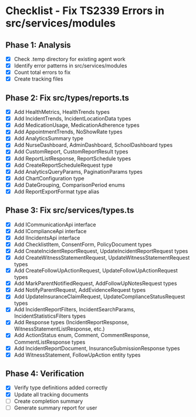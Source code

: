 # Checklist - Fix TS2339 Errors in src/services/modules

## Phase 1: Analysis
- [x] Check .temp directory for existing agent work
- [x] Identify error patterns in src/services/modules
- [x] Count total errors to fix
- [x] Create tracking files

## Phase 2: Fix src/types/reports.ts
- [x] Add HealthMetrics, HealthTrends types
- [x] Add IncidentTrends, IncidentLocationData types
- [x] Add MedicationUsage, MedicationAdherence types
- [x] Add AppointmentTrends, NoShowRate types
- [x] Add AnalyticsSummary type
- [x] Add NurseDashboard, AdminDashboard, SchoolDashboard types
- [x] Add CustomReport, CustomReportResult types
- [x] Add ReportListResponse, ReportSchedule types
- [x] Add CreateReportScheduleRequest type
- [x] Add AnalyticsQueryParams, PaginationParams types
- [x] Add ChartConfiguration type
- [x] Add DateGrouping, ComparisonPeriod enums
- [x] Add ReportExportFormat type alias

## Phase 3: Fix src/services/types.ts
- [x] Add ICommunicationApi interface
- [x] Add IComplianceApi interface
- [x] Add IIncidentsApi interface
- [x] Add ChecklistItem, ConsentForm, PolicyDocument types
- [x] Add CreateIncidentReportRequest, UpdateIncidentReportRequest types
- [x] Add CreateWitnessStatementRequest, UpdateWitnessStatementRequest types
- [x] Add CreateFollowUpActionRequest, UpdateFollowUpActionRequest types
- [x] Add MarkParentNotifiedRequest, AddFollowUpNotesRequest types
- [x] Add NotifyParentRequest, AddEvidenceRequest types
- [x] Add UpdateInsuranceClaimRequest, UpdateComplianceStatusRequest types
- [x] Add IncidentReportFilters, IncidentSearchParams, IncidentStatisticsFilters types
- [x] Add Response types (IncidentReportResponse, WitnessStatementListResponse, etc.)
- [x] Add ActionStatus enum, Comment, CommentResponse, CommentListResponse types
- [x] Add IncidentReportDocument, InsuranceSubmissionResponse types
- [x] Add WitnessStatement, FollowUpAction entity types

## Phase 4: Verification
- [x] Verify type definitions added correctly
- [x] Update all tracking documents
- [ ] Create completion summary
- [ ] Generate summary report for user
